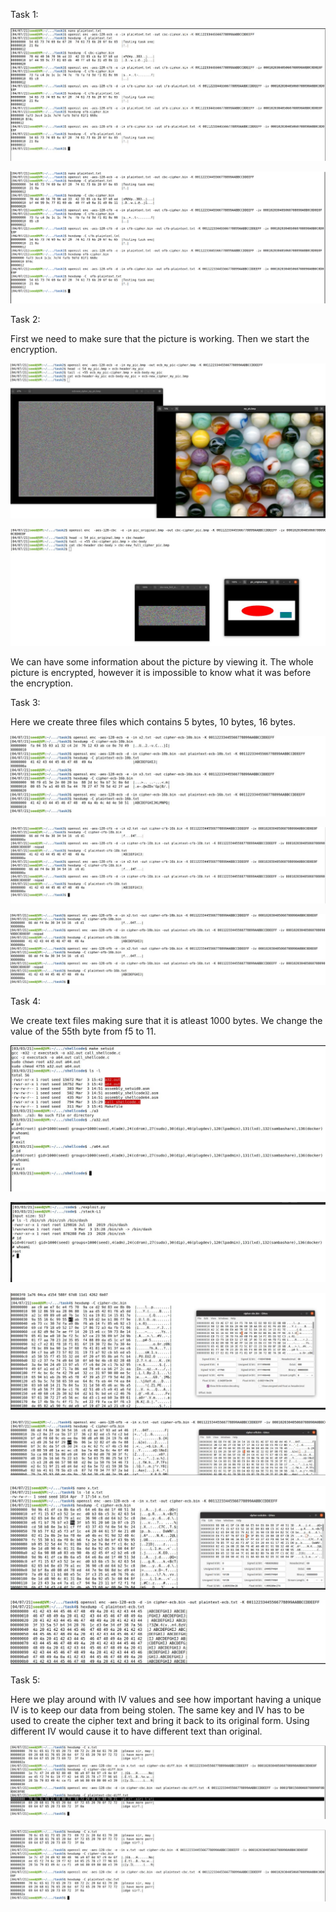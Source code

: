 Task 1:


![Task 1.1](https://github.com/Rania-ME/csci-476-594-spring2021-private/blob/main/Task%201.1.JPG)



![Task_1](https://github.com/Rania-ME/csci-476-594-spring2021-private/blob/main/Task_1.png)




Task 2:

First we need to make sure that the picture is working. Then we start the encryption. 




![Task 2.2](https://github.com/Rania-ME/csci-476-594-spring2021-private/blob/main/Task%202.2.JPG)





![task_2.2](https://github.com/Rania-ME/csci-476-594-spring2021-private/blob/main/task_%202.2.JPG)






We can have some information about the picture by viewing it. The whole picture is encrypted, however it is impossible to know what it was before the encryption. 


Task 3: 

Here we create three files which contains 5 bytes, 10 bytes, 16 bytes. 

![Task-3](https://github.com/Rania-ME/csci-476-594-spring2021-private/blob/main/Task-3.JPG)

![Task_3](https://github.com/Rania-ME/csci-476-594-spring2021-private/blob/main/Task_3.JPG)

![Task-_3](https://github.com/Rania-ME/csci-476-594-spring2021-private/blob/main/Task-_3.JPG)



Task 4: 

We create text files making sure that it is atleast 1000 bytes. We change the value of the 55th byte from f5 to 11.





![task 4.1](https://github.com/Rania-ME/csci-476-594-spring2021-private/blob/main/task%204.1.JPG)







![task 4.2](https://github.com/Rania-ME/csci-476-594-spring2021-private/blob/main/task%204.2.JPG)








![Task 4.1](https://github.com/Rania-ME/csci-476-594-spring2021-private/blob/main/Task%204.1.JPG)









![Task 4.3](https://github.com/Rania-ME/csci-476-594-spring2021-private/blob/main/Task%204.3.JPG)








![Task 4](https://github.com/Rania-ME/csci-476-594-spring2021-private/blob/main/Task%204.JPG)










![Task_4](https://github.com/Rania-ME/csci-476-594-spring2021-private/blob/main/Task_4.JPG)








Task 5:


Here we play around with IV values and see how important having a unique IV is to keep our data from being stolen. 
The same key and IV has to be used to create the cipher text and bring it back to its original form. Using different 
IV would cause it to have different text than original. 





![Task 5](https://github.com/Rania-ME/csci-476-594-spring2021-private/blob/main/Task%205.JPG)








![Task_5](https://github.com/Rania-ME/csci-476-594-spring2021-private/blob/main/Task_5.JPG)
